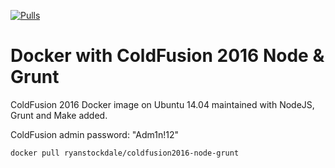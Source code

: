 [![Pulls](https://img.shields.io/docker/pulls/ryanstockdale/coldfusion2016-node-grunt)](https://hub.docker.com/r/ryanstockdale/coldfusion2016-node-grunt)

# Docker with ColdFusion 2016 Node & Grunt

ColdFusion 2016 Docker image on Ubuntu 14.04 maintained with NodeJS, Grunt and Make added.

ColdFusion admin password: "Adm1n!12"

`docker pull ryanstockdale/coldfusion2016-node-grunt`
